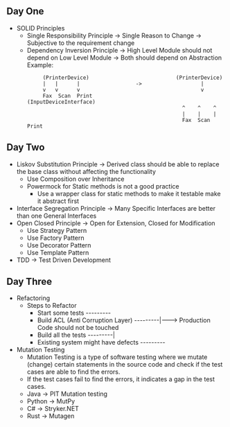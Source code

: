## Day One
- SOLID Principles
   - Single Responsibility Principle -> Single Reason to Change -> Subjective to the requirement change
   - Dependency Inversion Principle -> High Level Module should not depend on Low Level Module -> Both should depend on Abstraction
            Example: 
     ```
          (PrinterDevice)                            (PrinterDevice)
          |   |      |                  ->                   |
          v   v      v                                       v
          Fax  Scan  Print                       (InputDeviceInterface)
                                                       ^    ^    ^
                                                       |    |    |
                                                       Fax  Scan  Print
     ```

## Day Two
- Liskov Substitution Principle -> Derived class should be able to replace the base class without affecting the functionality 
    - Use Composition over Inheritance 
    - Powermock for Static methods is not a good practice
        - Use a wrapper class for static methods to make it testable make it abstract first
- Interface Segregation Principle -> Many Specific Interfaces are better than one General Interfaces
- Open Closed Principle -> Open for Extension, Closed for Modification
    - Use Strategy Pattern
    - Use Factory Pattern
    - Use Decorator Pattern
    - Use Template Pattern
- TDD -> Test Driven Development

## Day Three
- Refactoring 
    - Steps to Refactor
        - Start some tests                   ---------
        - Build ACL (Anti Corruption Layer)  ---------|---> Production Code should not be touched
        - Build all the tests                ---------|
        - Existing system might have defects ---------
- Mutation Testing
    - Mutation Testing is a type of software testing where we mutate (change) certain statements in the source code and check if the test cases are able to find the errors. 
    - If the test cases fail to find the errors, it indicates a gap in the test cases.
    - Java -> PIT Mutation testing
    - Python -> MutPy
    - C# -> Stryker.NET
    - Rust -> Mutagen
